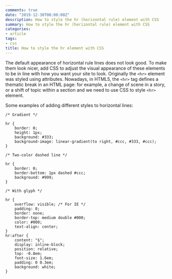 ```yaml
---
comments: true
date: "2019-12-30T00:00:00Z"
description: How to style the hr (horizontal rule) element with CSS
summary: How to style the hr (horizontal rule) element with CSS
categories:
- article
tags:
- css
title: How to style the hr element with CSS
---
```


The default appearance of horizontal rule lines does not look good. To make them look nicer, add CSS to adjust the visual appearance of these elements to be in line with how you want your site to look. Originally the `<hr>` element was styled using attributes. Nowadays, in HTML5, the `<hr>` tag defines a thematic break in an HTML page: for example, a change of scene in a story, or a shift of topic within a section and we need to use CSS to style `<hr>` element.


Some examples of adding different styles to horizontal lines:

```
/* Gradient */

hr {
    border: 0;
    height: 1px;
    background: #333;
    background-image: linear-gradient(to right, #ccc, #333, #ccc);
}
```

```
/* Two-color dashed line */

hr {
    border: 0;
    border-bottom: 1px dashed #ccc;
    background: #999;
}
```

```
/* With glyph */

hr {
    overflow: visible; /* For IE */
    padding: 0;
    border: none;
    border-top: medium double #000;
    color: #000;
    text-align: center;
}
hr:after {
    content: "§";
    display: inline-block;
    position: relative;
    top: -0.8em;
    font-size: 1.6em;
    padding: 0 0.3em;
    background: white;
}
```






